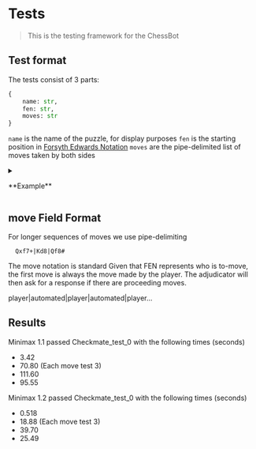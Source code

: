# Tests

> This is the testing framework for the ChessBot

## Test format

The tests consist of 3 parts:

```python
{
    name: str,
    fen: str,
    moves: str
}
```

`name` is the name of the puzzle, for display purposes
`fen` is the starting position in [Forsyth Edwards Notation](https://en.wikipedia.org/wiki/Forsyth%E2%80%93Edwards_Notation)
`moves` are the pipe-delimited list of moves taken by both sides


<details>
  <summary><p>**Example**</p></summary>
    
    ```csv
    Simple promotion, 8/1P6/1k3K2/8/8/8/8/8 w - - 0 1, b8=Q+
    ```

</details>


## move Field Format

For longer sequences of moves we use pipe-delimiting

```csv
  Qxf7+|Kd8|Qf8#
```

The move notation is standard
Given that FEN represents who is to-move, the first move is always the move made by the player. The adjudicator will then ask for a response if there are proceeding moves.

player|automated|player|automated|player...


## Results

Minimax 1.1 passed Checkmate_test_0 with the following times (seconds)
* 3.42
* 70.80
(Each move test 3)
* 111.60
* 95.55

Minimax 1.2 passed Checkmate_test_0 with the following times (seconds)
* 0.518
* 18.88
(Each move test 3)
* 39.70
* 25.49